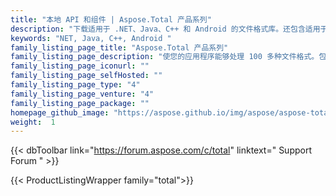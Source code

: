 ```yaml
---
title: "本地 API 和组件 | Aspose.Total 产品系列"
description: "下载适用于 .NET、Java、C++ 和 Android 的文件格式库。还包含适用于所有 Office 文件格式的 Reporting Services 扩展、SharePoint 组件和 JasperReports 导出器。"
keywords: "NET, Java, C++, Android "
family_listing_page_title: "Aspose.Total 产品系列"
family_listing_page_description: "使您的应用程序能够处理 100 多种文件格式。包括我们所有的 52 种独立产品。"
family_listing_page_iconurl: ""
family_listing_page_selfHosted: ""
family_listing_page_type: "4"
family_listing_page_venture: "4"
family_listing_page_package: ""
homepage_github_image: "https://aspose.github.io/img/aspose/aspose-total.png"
weight:  1
---
```


{{< dbToolbar link="https://forum.aspose.com/c/total" linktext=" Support Forum " >}}

{{< ProductListingWrapper family="total">}}

